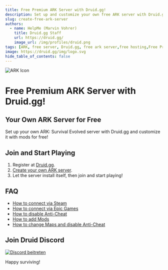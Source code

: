 ```yaml
---
title: Free Premium ARK Server with Druid.gg! 
description: Set up and customize your own free ARK server with Druid.gg!
slug: create-free-ark-server
authors:
  - name: HelpMe (Marvin Vohrer)
    title: Druid.gg Staff
    url: https://druid.gg/
    image_url: /img/profiles/druid.png
tags: [ARK, free server, Druid.gg, free ark server,free hosting,Free Premium ARK Server,Unlimited Slots]
image: https://druid.gg/img/logo.svg
hide_table_of_contents: false
---
```

![ARK Icon](/img/ark/ark_icon.png)
# Free Premium ARK Server with Druid.gg! 


## Your Own ARK Server for Free 

Set up your own ARK: Survival Evolved server with Druid.gg and customize it with mods for free!

## Join and Start Playing

1. Register at [Druid.gg](https://app.druid.gg/signup).
2. [Create your own ARK server](https://app.druid.gg/summon).
3. Let the server install itself, then join and start playing!

## FAQ

- [How to connect via Steam](https://docs.druid.gg/guides/gameservers/ark_steam)
- [How to connect via Epic Games](https://docs.druid.gg/guides/gameservers/ark_epic)
- [How to disable Anti-Cheat](https://docs.druid.gg/guides/gameservers/ark_change_startparameters)
- [How to add Mods](https://docs.druid.gg/guides/gameservers/ark_add_mods)
- [How to change Maps and disable Anti-Cheat](https://docs.druid.gg/guides/gameservers/ark_change_startparameters)

<!--- comment ## Boost for Ultimate Power!

Want to take your ARK experience to the next level? Boost your server's power for more mods, dinosaurs, and epic gameplay! For a small fee, enjoy blazing fast performance and seamless adventures. The free version is fantastic, but if you want more, boosting is the way to go!

We make sure you only pay when you play. With our advanced feature **Only Pay When You Play Mode**: Servers enter sleep mode when not in use to save you money and auto-start when someone connects.-->


## Join Druid Discord
[![Discord beitreten](/img/discord.png)](https://discord.com/invite/UUXpmx24ua)

Happy surviving!
